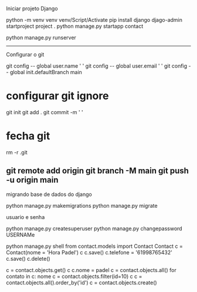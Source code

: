 Iniciar projeto Django


python -m venv venv
venv/Script/Activate
pip install django
djago-admin startproject project . 
python manage.py startapp contact

python manage.py runserver

------------------------------------------------------

Configurar o git

git config -- global user.name ' '
git config -- global user.email ' '
git config -- global init.defaultBranch main
# configurar git ignore
git init
git add .
git commit -m ' '

# fecha git 
rm -r .git 


git remote add origin 
git branch -M main
git push -u origin main
--------------------------------------------------
migrando  base de dados do django

python manage.py makemigrations
python manage.py migrate

usuario e senha

python manage.py createsuperuser
python manage.py changepassword USERNAMe

python manage.py shell
from contact.models import Contact
Contact
c = Contact(nome = 'Hora Padel')
c
c.save()
c.telefone = '61998765432'
c.save()
c.delete()

c = contact.objects.get()
c
c.nome = padel
c = contact.objects.all()
for contato in c: nome
c = contact.objects.filter(id=10)
c
c = contact.objects.all().order_by('id')
c = contact.objects.create()